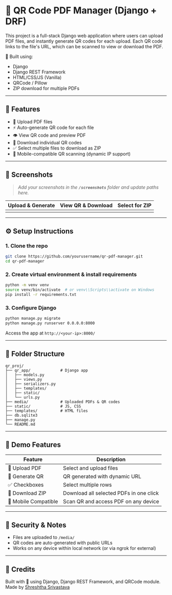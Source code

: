 # 📄 QR Code PDF Manager (Django + DRF)

This project is a full-stack Django web application where users can upload PDF files, and instantly generate QR codes for each upload. Each QR code links to the file's URL, which can be scanned to view or download the PDF.

📅 Built using:

- Django
- Django REST Framework
- HTML/CSS/JS (Vanilla)
- QRCode / Pillow
- ZIP download for multiple PDFs

---

## 🌟 Features

- 📄 Upload PDF files
- ⚡ Auto-generate QR code for each file
- 👁 View QR code and preview PDF
- 📅 Download individual QR codes
- ✅ Select multiple files to download as ZIP
- 🔁 Mobile-compatible QR scanning (dynamic IP support)

---

## 📸 Screenshots

> *Add your screenshots in the **`/screenshots`** folder and update paths here.*

| Upload & Generate | View QR & Download | Select for ZIP |
| ----------------- | ------------------ | -------------- |
|                   |                    |                |

---

## ⚙️ Setup Instructions

### 1. Clone the repo

```bash
git clone https://github.com/yourusername/qr-pdf-manager.git
cd qr-pdf-manager
```

### 2. Create virtual environment & install requirements

```bash
python -m venv venv
source venv/bin/activate  # or venv\\Scripts\\activate on Windows
pip install -r requirements.txt
```

### 3. Configure Django

```bash
python manage.py migrate
python manage.py runserver 0.0.0.0:8000
```

Access the app at `http://<your-ip>:8000/`

---

## 📁 Folder Structure

```
qr_proj/
├── qr_app/             # Django app
│   ├── models.py
│   ├── views.py
│   ├── serializers.py
│   ├── templates/
│   ├── static/
│   └── urls.py
├── media/              # Uploaded PDFs & QR codes
├── static/             # JS, CSS
├── templates/          # HTML files
├── db.sqlite3
├── manage.py
└── README.md
```

---

## 🚀 Demo Features

| Feature              | Description                             |
| -------------------- | --------------------------------------- |
| 📄 Upload PDF        | Select and upload files                 |
| 🔲 Generate QR       | QR generated with dynamic URL           |
| ✅ Checkboxes         | Select multiple rows                    |
| 📂 Download ZIP      | Download all selected PDFs in one click |
| 📱 Mobile Compatible | Scan QR and access PDF on any device    |

---

## 🔐 Security & Notes

- Files are uploaded to `/media/`
- QR codes are auto-generated with public URLs
- Works on any device within local network (or via ngrok for external)

---

## 🙌 Credits

Built with 💙 using Django, Django REST Framework, and QRCode module.\
Made by [Shreshtha Srivastava](https://github.com/Shreshtha03)


